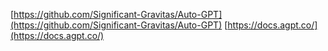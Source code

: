 
[https://github.com/Significant-Gravitas/Auto-GPT](https://github.com/Significant-Gravitas/Auto-GPT)
[https://docs.agpt.co/](https://docs.agpt.co/)
